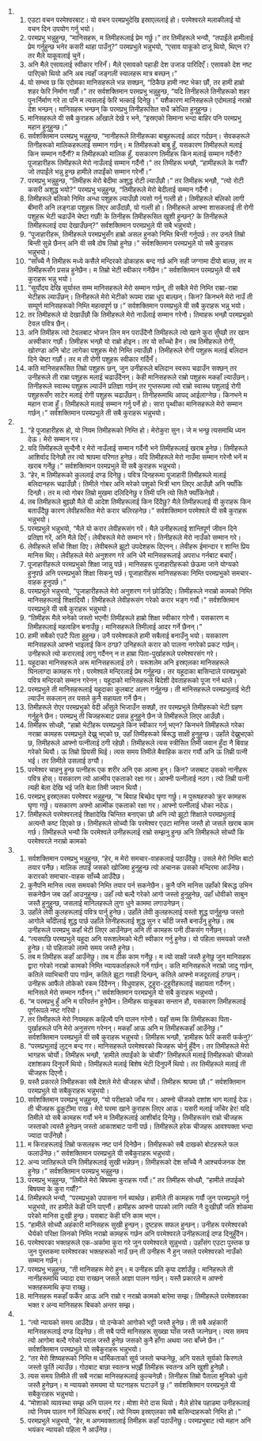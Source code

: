 <ol>
  <li>
    <ol>
      <li>एउटा वचन परमेश्वरबाट। यो वचन परमप्रभुदेखि इस्राएललाई हो। परमेश्वरले मलाकीलाई यो वचन दिन उपयोग गर्नु भयो।</li>
      <li>परमप्रभु भन्नुहुन्छ, “मानिसहरू, म तिमीहरूलाई प्रेम गर्छु।” तर तिमीहरूले भन्यौ, “तपाईंले हामीलाई प्रेम गर्नुहुन्छ भनेर कसरी थाहा पाउँनु?” परमप्रभुले भन्नुभयो, “एसाव याकूको दाजू थियो, थिएन र? तर मैले याकूवलाई चुनें।</li>
      <li>अनि मैले एसावलाई स्वीकार गरिनँ। मैले एसावको पहाडी देश उजाड पारिदिएँ। एसावको देश नष्ट पारिएको थियो अनि अब त्यहाँ जङ्गली स्यालहरू मात्र बस्छन्।”</li>
      <li>यो सम्भव छ कि एदोमका मानिसहरूले भन्न सक्छन्, “ठिकैछ हामी नष्ट भेका छौं, तर हामी हाम्रो शहर फेरि निर्माण गर्छौं।” तर सर्वशक्तिमान परमप्रभु भन्नुहुन्छ, “यदि तिनीहरूले तिनीहरूको शहर पुनःर्निर्माण गरे ता पनि म त्यसलाई फेरि भत्काई दिनेछु।” यशैकारण मानिसहरूले एदोमलाई नराम्रो देश भन्छन्। मानिसहरू भन्छन् कि परमप्रभु तिनीहरूसित सधैं क्रोधित हुनुहुन्छ।</li>
      <li>मानिसहरूले यी सबै कुराहरू आँखाले देखे र भने, “इस्रएको सिमाना भन्दा बाहिर पनि परमप्रभु महान हुनुहुन्छ।”</li>
      <li>सर्वशक्तिमान परमप्रभु भन्नुहुन्छ, “नानीहरूले तिनीहरूका बाबुहरूलाई आदर गर्दछन्। सेवकहरूले तिनीहरूको मालिकहरूलाई सम्मान गर्छन्। म तिमीहरूको बाबु हुँ, यसकारण तिमीहरूले मलाई किन सम्मान गर्दैनौं? म तिमीहरूको मालिक हुँ, यसकारण तिमीहरू किन मलाई सम्मान गर्दैनौ? पूजाहारीहरू तिमीहरूले मेरो नाउँलाई सम्मान गर्दैनौ।” तर तिमीहरू भन्छौ, “हामीहरूले के गर्यौं? जो तपाईंले भन्नु हुन्छ हामीले तपाईंको सम्मान गरेनौं।”</li>
      <li>परमप्रभु भन्नुहुन्छ, “तिमीहरू मेरो बेदीमा अशुद्ध रोटी ल्याउँछौ।” तर तिमीहरू भन्छौ, “त्यो रोटी कसरी अशुद्ध भयो?” परमप्रभु भन्नुहुन्छ, “तिमीहरूले मेरो बेदीलाई सम्मान गर्दैनौ।</li>
      <li>तिमीहरूले बलिको निम्ति अन्धा पशुहरू ल्याउँछौ त्यसो गर्नु गल्ती हो। तिमीहरूले बलिको लागी बीमारी अनि लङ्गडा पशुहरू लिएर आउँदछौ, यो गल्ती हो। तिमीहरूले आफ्ना शासकलाई ती रोगी पशुहरू भेटी चढाउँने चेष्टा गर्छौ! के तिनीहरू तिमीहरूसित खुशी हुन्छन्? के तिनीहरूले तिमीहरूलाई दया देखाउँछन्?” सर्वशक्तिमान परमप्रभुले यी सबै भन्नुभयो।</li>
      <li>“पूजाहारीहरू,  तिमीहरूले परमप्रभुसँग हाम्रो असल हुनको निम्ति बिन्ती गर्नुपर्छ। तर उनले तिम्रो बिन्ती सुन्ने छैनन् अनि यी सबै दोष तिम्रो हुनेछ।” सर्वशक्तिमान परमप्रभुले यो सबै कुराहरू भन्नुभयो।</li>
      <li>“साँच्चै नै तिमीहरू मध्ये कसैले मन्दिरको ढोकाहरू बन्द गर्छ अनि सही जग्गामा दीयो बाल्छ, तर म तिमीहरूसँग प्रसन्न हुनेछैन। म तिम्रो भेटी स्वीकार गर्नेछैन।” सर्वशक्तिमान परमप्रभुले यी सबै कुराहरू भन्नु भयो।</li>
      <li>“सूर्योदय देखि सूर्यास्त सम्म मानिसहरूले मेरो सम्मान गर्छन्, ती सबैले मेरो निम्ति राम्रा-राम्रा भेटीहरू ल्याउँछन्। तिनीहरूले मेरो भेटीको रूपमा राम्रा धूप बाल्छन्। किन? किनभने मेरो नाउँ ती सम्पूर्ण मानिसहरूको निम्ति महत्वपूर्ण छ।” सर्वशक्तिमान परमप्रभुले यी सबै कुराहरू भन्नु भयो।</li>
      <li>तर तिमीहरूले यो देखाउँछौ कि तिमीहरूले मेरो नाउँलाई सम्मान गरेनौ। तिमाहरू भन्छौ परमप्रभुको टेवल पवित्र छैन्।</li>
      <li>अनि तिमीहरू त्यो टेवलबाट भोजन लिन मन पराउँदैनौ तिमीहरूले त्यो खाने कुरा सुँघ्छौ तर खान अस्वीकार गर्छौ। तिमीहरू भन्छौ यो राम्रो होइन। तर यो साँच्चो हैन। तब तिमीहरूले रोगी, खोरण्डा अनि चोट लागेका पशुहरू मेरो निम्ति ल्याउँछौ। तिमीहरूले रोगी पशुहरू मलाई बलिदान दिने चेष्टा गर्छौ। तर म ती रोगी पशुहरू स्वीकार गर्दिनँ।</li>
      <li>कति मानिसहरूसित तिम्रो पशुहरू छन्, जुन उनीहरूले बलिदान स्वरूप चढाउँन सक्छन् तर उनीहरूले ती राम्रा पशुहरू मलाई चढाउँदैनन्। केही मानिसहरूले राम्रो पशुहरू मकहाँ ल्याउँछन्। तिनीहरूले स्वास्थ पशुहरू ल्याउँने प्रतिज्ञा गर्छन् तर गुप्तरूपमा त्यो राम्रो स्वास्थ पशुलाई रोगी पशुहरूसँग साटेर मलाई रोगी पशुहरू चढाउँछन्। तिनीहरूमाथि आपद् आईलाग्नेछ। किनभने म महान राजा हुँ। तिमीहरूले मलाई सम्मान गर्नु पर्ने हो। सारा पृथ्वीका मानिसहरूले मेरो सम्मान गर्छन्।” सर्वशक्तिमान परमप्रभुले ती सबै कुराहरू भन्नुभयो।</li>
    </ol>
  </li>
  <li>
    <ol>
      <li>“हे पूजाहारीहरू हो, यो नियम तिमीहरूको निम्ति हो। मेरोकुरा सुन। जे म भन्छु त्यसमाथि ध्यन देऊ। मेरो सम्मान गर।</li>
      <li>यदि तिमीहरूले सुन्दैनौ र मेरो नाउँलाई सम्मान गर्दैनौ भने तिमीहरूलाई खराब हुनेछ। तिमीहरूले आशिर्वाद दिनेछौ तर त्यो श्रापमा परिणत हुनेछ। यदि तिमीहरूले मेरो नाउँमा सम्मान गरेनौ भनें म खराब गर्नेछु।” सर्वशक्तिमान परमप्रभुले यी सबै कुराहरू भन्नुभयो।</li>
      <li>“हेर, म तिमीहरूको कुललाई दण्ड दिनेछु। पवित्र दिनहरूमा पूजाहारी तिमीहरूले मलाई बलिदानहरू चढाउँछौ। तिमीले गोबर अनि मरेको पशुको भित्री भाग लिएर आउँछौ अनि फ्याँकि दिन्छौ। तर म त्यो गोबर तिम्रो मुखमा दलिदिनेछु र तिमी पनि त्यो सितै फ्याँकिनेछौ।</li>
      <li>तब तिमीहरूले बुझ्छौ मैले यी आदेश तिमीहरूलाई किन दिंदैछु? मैले तिमीहरूलाई यी कुराहरू किन बताउँदैछु कारण लेवीहरूसित मेरो करार चलिरहनेछ।” सर्वशक्तिमान परमेश्वले यी सबै कुराहरू भन्नुभयो।</li>
      <li>परमप्रभुले भन्नुभयो, “मैले यो करार लेवीहरूसंग गरें। मैले उनीहरूलाई शान्तिपूर्ण जीवन दिने प्रतिज्ञा गरें, अनि मैले दिएँ। लेवीबरूले मेरो सम्मान गरे। तिनीहरूले मेरो नाउँको सम्मान गरे।</li>
      <li>लेवीहरूले साँचो शिक्षा दिए। लेवीबरूले झूटो उपदेशहरू दिएनन्। लेवीहरू ईमान्दार र शान्ति प्रिय मानिस थिए। लेवीहरूले मेरो अनुशरण गरे अनि धेरै मानिसहरूलाई अपराध गर्नबाट बचाएँ।</li>
      <li>पूजाहारीहरूले परमप्रभुको शिक्षा जान्नु पर्छ। मानिसहरू पूजाहारीहरूको छेऊमा जाने योग्यको हुनुपर्छ अनि परमप्रभुको शिक्षा सिकनु पर्छ। पूजाहारीहरू मानिसहरूका निम्ति परमप्रभुको समचार-वाहक हुनुपर्छ।”</li>
      <li>परमप्रभुले भन्नुभयो, “पूजाहारीहरूले मेरो अनुशरण गर्न छोडिदिए। तिमीहरूले नराम्रो कामको निम्ति मानिसहरूलाई शिक्षादियौ। तिमीहरूले लेवीहरूसंग गरेको करार भङ्ग गर्यौ।” सर्वशक्तिमान परमप्रभुले यी सबै कुराहरू भन्नुभयो।</li>
      <li>“तिमीहरू मैले भनेको जस्तो भएनौ! तिमीहरूले हाम्रो शिक्षा स्वीकार गरेनौ। यसकारण म तिमीहरूलाई महत्वहिन बनाउँछु। मानिसहरूले तिमीलाई आदर गर्ने छैनन्।”</li>
      <li>हामी सबैको एउटै पिता हुहुन्छ। उनै परमेश्वकले हामी सबैलाई बनाउँनु भयो। यसकारण मानिसहरूले आफ्नो भाइलाई किन ठग्छ? उनिहरूले करार को पालना नगरेको प्रकट गर्छन्। उनीहरूले त्यो करारलाई लागु गर्दैनन् न त हाम्रा पिता-पुर्खाहरूले परमेश्वरसंग गरे।</li>
      <li>यहूदाका मानिसहरूले अरू मानिसहरूलाई ठगे। यरूशलेम अनि इस्रएलका मानिसहरूले घिनलाग्दा कामहरू गरे। परमेश्वले मन्दिरलाई प्रेम गर्नुहुन्छ। तर यहूदाका बासिन्दाले परमप्रभुको पवित्र मन्दिरको सम्मान गरेनन्। यहूदाको मानिसहरूले बिदेशी देवताहरूको पूजा गर्न थाले।</li>
      <li>परमप्रभुले ती मानिसहरूलाई यहूदाका कुलबाट अलग गर्नुहुन्छ। ती मानिसहरूले परमप्रभुलाई भेटी ल्याउँन सकलान् तर यसले कुनै सहायता गर्ने छैन।</li>
      <li>तिमीहरूले रोएर परमप्रभुको वेदी आँसुले भिजाउँन सक्छौ, तर परमप्रभुले तिमीहरूको भेटी ग्रहण गर्नुहुने छैन। परमप्रभु ती चिजहरूबाट प्रसन्न हुनुहुने छैन जे तिमीहरूले लिएर आउँछौ।</li>
      <li>तिमीहरू सोध्छौ, “हाम्रो भेटीहरू परमप्रभुले किन स्वीकार गर्नु भएन? किनभने तिमीहरूले गरेका नराम्रा कामहरू परमप्रभुले देख्नु भएको छ, उहाँ तिमीहरूको बिरूद्ध साक्षी हुनुहुन्छ। उहाँले देख्नुभएको छ, तिमीहरूले आफ्नो पत्नीलाई ठगी रहेछौ। तिमीहरूले त्यस स्त्रीसित तिमी जवान हुँदा नै बिवाह गरेको थियौ। ऊ तिम्रो प्रियसी थिई। त्यस समय तिमीले बैवाहिक करार गर्यौ अनि ऊ तिम्री पत्नी भई। तर तिमीले उसलाई ठग्यौ।</li>
      <li>परमेश्वर चाहनु हुन्छ पत्नीहरू एक शरीर अनि एक आत्मा हुन्। किन? जसबाट उसको नानीहरू पवित्र होस्। यसकारण त्यो आत्मीय एकताको रक्षा गर। आफ्नी पत्नीलाई नठग। त्यो तिम्री पत्नी त्यही बेला देखि भई जति बेला तिमी जवान थियौ।</li>
      <li>परमप्रभु इस्रएलका परमेश्वर भन्नुहुन्छ, “म बिवाह बिच्छेद घृणा गर्छु।  म पुरूषहरुको क्रुर कामहरू घृणा गर्छु। यसकारण अफ्नो आत्मीक एकताको रक्षा गर। आफ्नो पत्नीलाई धोका नदेऊ।</li>
      <li>तिमीहरूले परमेश्वरलाई शिक्षादेखि चिन्तित बनाएका छौ अनि त्यो झूटो शिक्षाले परमप्रभुलाई अत्यन्तै कष्ट दिएको छ। तिमीहरूले सोच्यौ कि परमेश्वर एउटा मानिस जस्तै हो जसले खराब काम गर्छ। तिमीहरूले भन्यौ कि परमेश्वले उनीहरूलाई राम्रो सम्झनु हुन्छ अनि तिमीहरूले सोच्यौ कि परमेश्वरले नराम्रो कामको</li>
    </ol>
  </li>
  <li>
    <ol>
      <li>सर्वशक्तिमान परमप्रभु भन्नुहुन्छ, “हेर, म मेरो समचार-वाहकलाई पठाउँदैछु। उसले मेरो निम्ति बाटो तयार पर्नेछ। मालिक तपाईं जसको खोजिमा हुनुहुन्छ त्यो अचानक उसको मन्दिरमा आउँनेछ। करारको समाचार-वाहक साँच्चै आउँदैछ।</li>
      <li>कुनैपनि मानिस त्यस समयको निम्ति तयार पर्न सकनेछैन। कुनै पनि मानिस उहाँको बिरूद्ध उभिन सकनेछैन जब उहाँ आउनुहुन्छ।  उहाँ त्यो बल्दै गरेको आगो जस्तो हुनुहुनेछ, उहाँ धोवीको साबुन जस्तै हुनुहुन्छ, जसलाई मानिलहरूले लुगा धुने काममा लगाउनेछन्।</li>
      <li>उहाँले लेवी कुलहरूलाई पवित्र पार्नु हुनेछ। उहाँले लेवी कुलहरूलाई यस्तो शुद्ध पार्नुहुन्छ जस्तो आगोले चाँदीलाई शुद्ध पार्छ उहाँले तिनीहरूलाई शुद्ध सुन र चाँदी जस्तै बनाउँनु हुनेछ। तब उनीहरूले परमप्रभु कहाँ भेटी लिएर आउँनेछन् अनि ती कामहरू पनी ठीकसंग गर्नेछन्।</li>
      <li>“त्यसपछि परमप्रभुले यहूदा अनि यरूशलेमको भेटी स्वीकार गर्नु हुनेछ। यो पहिला समयको जस्तै हुनेछ। यो पहिलाको लामो समय जस्तै हुनेछ।</li>
      <li>तब म तिमीहरू कहाँ आउँनेछु। तब म ठीक काम गर्नेछु। म त्यो साक्षी जस्तै हुनेछु जुन मानिसहरू द्वारा गरेको नराम्रो कामको निम्ति न्यायकर्ताहरूले गर्ने गर्छन्। कति मानिसहरूले नराम्रो जादु गर्छन, कतिले व्याभिचारी पाप गर्छन, कतिले झूटा गवाही दिन्छन्, कतिले आफ्नो मजदूरलाई ठग्छन्। उनीहरू आफैंले तोकेको रकम दिंदैनन्। विधुवाहरू, टुहुरा-टुहुरीहरूलाई सहायता गर्दैनन्। मानिसले मेरो सम्मान गर्दैनन्।” सर्वशक्तिमान परमप्रभुले यो सबै कुराहरू भन्नुभयो।</li>
      <li>“म परमप्रभु हुँ अनि म परिवर्तन हुनेछैन। तिमीहरू याकूबका सन्तान हौ, यसकारण तिमीहरूलाई पूर्णरूपले नष्ट गरियो।</li>
      <li>तर तिमीहरूले मेरो नियमहरू कहिल्यै पनि पालन गरेनौ। यहाँ सम्म कि तिमीहरूका पिता-पुर्खाहरूले पनि  मेरो अनुसरण गरेनन्। मकहाँ आऊ अनि म तिमीहरूकहाँ आउँनेछु।” सर्वशक्तिमान परमप्रभुले यी सबै कुराहरू भन्नुभयो। तिमीहरू भन्छौ, ‘हामीहरू फेरि कसरी फर्कनु?’</li>
      <li>“परमप्रभुलाई लुट्न बन्द गर। मानिसहरूले परमेश्वरको चिजहरू चोर्नु हुँदैन। तर तिमीहरूले मेरो भागहरू चोर्यो। तिमीहरू भन्छौ, ‘हामीले तपाईंको के चोर्यौं?’ तिमीहरूले मलाई तिमीहरूको चीजको दशांशकप दिनुपर्ने थियो। तिमीहरूले मलाई बिशेष भेटी दिनुपर्ने थियो। तर तिमीहरूले मलाई ती चीजहरू दिएनौ।</li>
      <li>यस्तै प्रकारले तिमीहरूका सबै देशले मेरो चीजहरू चोर्यो। तिमीहरू श्रापमा छौ।” सर्वशक्तिमान परमप्रभुले यो सबैकुराहरू भन्नुभयो।</li>
      <li>सर्वशक्तिमान परमप्रभु भन्नुहुन्छ, “यो परीक्षाको जाँच गर। आफ्नो चीजको दशांश भाग मलाई देऊ। ती चीजहरू ढुकुटीमा राख। मेरो घरमा खाने कुराहरू लिएर आऊ। यसरी मलाई जाँचेर हेर! यदि तिमीले यो सबै कामहरू गर्यौ भने म तिमीहरूलाई आशीर्बाद दिनेछु। तिमीहरूसंग राम्रो चीजहरू जस्ताको त्यस्तै हुनेछन् जस्तो आकाशबाट पानी पर्छ। तिमीहरूले हरेक चीजहरू आवश्यक्ता भन्दा ज्यादा पाउँनेछौ।</li>
      <li>म किराहरूलाई तिम्रो फसलहरू नष्ट पार्न दिनेछैन। तिमीहरूको सबै दाखको बोटहरूले फल फलाउँनेछ।” सर्वशक्तिमान परमप्रभुले यी सबैकुराहरू भन्नुभयो।</li>
      <li>अन्य जातिहरूले पनि तिमीहरूलाई सुखी भन्नेछन्। तिमीहरूको देश साँच्चै नै आश्चर्यजनक देश हुनेछ।” सर्वशक्तिमान परमप्रभु भन्नुहुन्छ।</li>
      <li>परमप्रभु भन्नुहुन्छ, “तिमीले मेरो बिषयमा कुराहरू गर्यौ।” तर तिमीहरू सोध्छौ, “हामीले तपाईको बिषयमा के कुरा गर्यौं?”</li>
      <li>तिमीहरूले भन्यौ, “परमप्रभुको उपासना गर्न ब्यार्थछ। हामीले ती कामहरू गर्यौ जुन परमप्रभुले गर्नु भन्नुभयो, तर हामीले केही पनि पाएनौं। हामीहरू आफ्नो पापको लागि त्यति नै दुःखीछौं जति शोकमा परेको मानिस दुःखी हुन्छ। यसबाट केही पनि काम भएन।</li>
      <li>“हामीले सोच्यौ अहंकारी मानिसहरू सुखी हुन्छन्। दुष्टहरू सफल हुन्छन्। उनीहरू परमेश्वरको धैर्यको परिक्षा लिनको निम्ति नराम्रो कामहरू गर्छन अनि परमेश्वरले उनीहरूलाई दण्ड दिनुहुँदैन।</li>
      <li>परमेश्वरका भक्तहरूले एक-अर्कामा कुरा गरे जुन परमेश्वरले सुन्नुभयो। उहाँसंग एउटा पुस्तक छ जुन पुस्तकमा परमेश्वरका भक्तहरूको नाउँ छन् ती उनीहरू नै हुन् जसले परमेश्वरको नाउँको सम्मान गर्छन्।</li>
      <li>परमप्रभु भन्नुहुन्छ, “ती मानिसहरू मेरो हुन्। म उनीहरू प्रति कृपा दर्शाउँछु। मानिहरूले ती नानीहरूमाथि ज्यादा दया राख्छन् जसले आज्ञा पालन गर्छन्। यस्तै प्रकारले म आफ्नो भक्तहरूमाथि कृपा राख्छु।</li>
      <li>मानिसहरू मकहाँ फर्केर आऊ अनि राम्रो र नराम्रो कामको बारेमा सम्झ। तिमीहरूले परमेशवरका भक्त र अन्य मानिसहरू बिचको अन्तर सम्झ।</li>
    </ol>
  </li>
  <li>
    <ol>
      <li>“त्यो न्यायको समय आउँदैछ। यो दन्केको आगोको भट्टी जस्तै हुनेछ। ती सबै अहंकारी मानिसहरूलाई दण्ड दिइनेछ। ती सबै पापी मानिसहरू सुख्खा घाँस जस्तै जल्नेछन्। त्यस समय त्यो आगोमा बल्दै गरेको पराल जस्तै हुनेछ जसको कुनै हाँगा अथवा जरा बाँच्ने छैन।” सर्वशक्तिमान परमप्रभुले यो सबैकुराहरू भन्नुभयो।</li>
      <li>“तर मेरो शिष्यहरूको निम्ति म धार्मिकताको सूर्य जस्तो चम्कनेछु, अनि यसले सूर्यको किरणले जस्तो फूर्ति ल्याउँछ। गोठबाट बाछा स्वतन्त्र भएझैं तिमीहरू स्वतन्त्र अनि खुशी हुनेछौ।</li>
      <li>त्यस समय तिमीले ती सबै नराम्रा मानिसहरूलाई कुल्चनेछौ। तिनीहरू तिम्रो पैताला मुनिको धुलो जस्तै हुनेछन्। म न्यायको समयमा यो घटनाहरू घटाउनें छु।” सर्वशक्तिमान परमप्रभुले यी सबैकुराहरू भन्नुभयो।</li>
      <li>“मोशाको व्यावस्था सम्झ अनि पालन गर। मोशा मेरो दास थियो। मैले होरेब पहाडमा उनीहरूलाई त्यो नियम पालन गर्ने विधिहरू बनाएँ। त्यो नियम इस्राएलका सबै बासिन्दाहरूको निम्ति हो।”</li>
      <li>परमप्रभुले भन्नुभयो, “हेर, म अगमवक्तालाई तिमीहरू कहाँ पठाउँनेछु। परमप्रभुबाट त्यो महान अनि भयंकर न्यायको पहिला नै आउँनेछ।</li>
    </ol>
  </li>
</ol>